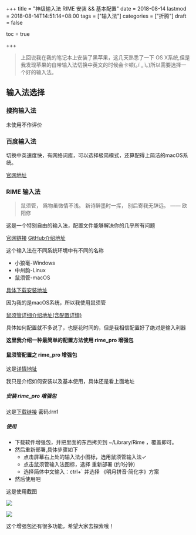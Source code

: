 +++
title = "神级输入法 RIME 安装 && 基本配置"
date = 2018-08-14
lastmod = 2018-08-14T14:51:14+08:00
tags = ["输入法"]
categories = ["折腾"]
draft = false

toc = true

+++

> 上回说我在我的笔记本上安装了黑苹果，这几天熟悉了一下 OS X系统,但是我发现苹果的自带输入法切换中英文的时候会卡顿(｡í _ ì｡)所以需要选择一个好的输入法。
<!--more-->

## 输入法选择
### 搜狗输入法
未使用不作评价
### 百度输入法
切换中英速度快，有网络词库，可以选择极简模式，还算配得上简洁的macOS系统。

[官网地址](https://srf.baidu.com/input/mac.html)
### RIME 输入法
> 鼠须管，
  爲物虽微情不浅。
  新诗醉墨时一挥，
  别后寄我无辞远。
            —— 欧阳修

这是一个特别自由的输入法，配置文件能够解决你的几乎所有问题

[官网链接](https://rime.im/)
[GitHub介绍地址](https://github.com/rime/home/wiki/Introduction)

这个输入法在不同系统环境中有不同的名称

- 小狼毫-Windows
- 中州韵-Linux
- 鼠须管-macOS

[具体下载安装地址](https://rime.im/download/)

因为我的是macOS系统，所以我使用鼠须管

[鼠须管详细介绍地址(含配置详情)](https://github.com/rime/home/wiki/UserGuide)

具体如何配置就不多说了，也挺花时间的，但是我相信配置好了绝对是输入利器

**这里我介绍一种最简单的配置方法使用 rime_pro 增强包**
#### 鼠须管配置之 rime_pro 增强包

这是[详情地址](https://segmentfault.com/a/119000000575470)

我只是介绍如何安装以及基本使用，具体还是看上面地址
##### 安装 rime_pro 增强包
这是[下载链接](https://pan.baidu.com/s/1YgN4Pv5-0CBd7bPxBkMQ8w)
密码:lrn1
##### 使用

- 下载软件增强包，并把里面的东西拷贝到 ~/Library/Rime ，覆盖即可。
- 然后重新部署,具体步骤如下
  - 点击屏幕右上处的输入法小图标，选用鼠须管输入法✓
  - 点击鼠须管输入法图标，选择 重新部署 (约1分钟)
  - 选择简体中文输入：ctrl+` 并选择 《明月拼音·简化字》方案
- 然后使用吧

这是使用截图

![](https://res.cloudinary.com/dc15efw34/image/upload/v1534229253/%E9%BC%A0%E9%A1%BB%E7%AE%A1%E5%A4%96%E8%A7%82/Snipaste_2018-08-14_14-45-46.png)

![](https://res.cloudinary.com/dc15efw34/image/upload/v1534229256/%E9%BC%A0%E9%A1%BB%E7%AE%A1%E5%A4%96%E8%A7%82/Snipaste_2018-08-14_14-46-20.png)

这个增强包还有很多功能，希望大家去探索哦！
